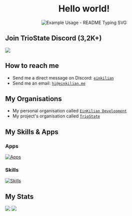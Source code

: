 <h1 align="center">Hello world!</h1>
<p align="center">
  <img src="https://readme-typing-svg.demolab.com/?lines=My+name+is+Kilian.;Iam+a+Project+Leader+and+Developer.;My+biggest+project+is+called+TrioState.;Join+our+discord+now+and+get+more+information+about+TrioState!;We+are+waiting+for+you!&font=Ubuntu&color=FF4040&center=true&width=600&height=50&duration=4000&pause=1000" alt="Example Usage - README Typing SVG">
</p>

## Join TrioState Discord (3,2K+)
[![](https://img.shields.io/discord/829056994689417256?label=discord&style=for-the-badge&logo=discord&color=5865F2&logoColor=white)](https://discord.gg/triostate)

## How to reach me
- Send me a direct message on Discord: [`einkilian`](https://discord.com/users/354007823157297153)
- Send me an email: [`hi@einkilian.me`](mailto:hi@einkilian.me)

## My Organisations
- My personal organisation called [`EinKilian Development`](https://github.com/EinKilian-Development)
- My project's organisation called [`TrioState`](https://github.com/TrioState)

## My Skills & Apps
### Apps 
[![Apps](https://skillicons.dev/icons?i=vscode,ps,github,git,stackoverflow,figma)](#) 
### Skills
[![Skills](https://skillicons.dev/icons?i=java,lua,php,nodejs,js,ts,html,css,md)](#)

## My Stats
![](http://github-profile-summary-cards.vercel.app/api/cards/profile-details?username=EinKilian&theme=transparent)
![](http://github-profile-summary-cards.vercel.app/api/cards/productive-time?username=EinKilian&theme=transparent&utcOffset=1)



